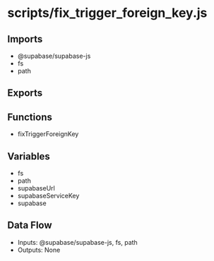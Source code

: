 # scripts/fix_trigger_foreign_key.js

## Imports
- @supabase/supabase-js
- fs
- path

## Exports

## Functions
- fixTriggerForeignKey

## Variables
- fs
- path
- supabaseUrl
- supabaseServiceKey
- supabase

## Data Flow
- Inputs: @supabase/supabase-js, fs, path
- Outputs: None